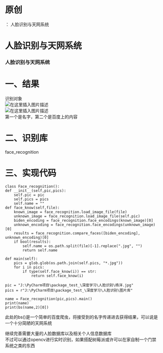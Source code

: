 # 原创

： 人脸识别与天网系统

# 人脸识别与天网系统

### 人脸识别与天网系统

# 一、结果

识别对象<br/> <img alt="在这里插入图片描述" src="https://img-blog.csdnimg.cn/20201031213333550.png?x-oss-process=image/watermark,type_ZmFuZ3poZW5naGVpdGk,shadow_10,text_aHR0cHM6Ly9ibG9nLmNzZG4ubmV0L3B5dGhvbl9fcmVwb3J0ZWQ=,size_16,color_FFFFFF,t_70#pic_center"/><br/> <img alt="在这里插入图片描述" src="https://img-blog.csdnimg.cn/20201031213451308.png#pic_center"/><br/>
第一个是名字，第二个是百度上的内容

# 二、识别库

face_recognition

# 三、实现代码

```
class Face_recognition():
def __init__(self,pic,pics):
    self.pic = pic
    self.pics = pics
    self.name = ""
def face_know(self,file):
    known_image = face_recognition.load_image_file(file)
    unknown_image = face_recognition.load_image_file(self.pic)
    biden_encoding = face_recognition.face_encodings(known_image)[0]
    unknown_encoding = face_recognition.face_encodings(unknown_image)[0]
    results = face_recognition.compare_faces([biden_encoding], unknown_encoding)[0]
    if bool(results):
        self.name = os.path.split(file)[-1].replace(".jpg", "")
        return self.name

def main(self):
    pics = glob.glob(os.path.join(self.pics, "*.jpg"))
    for i in pics:
        if type(self.face_know(i)) == str:
            return self.face_know(i)

pic = "J:\PyCharm项目\package_test_\深度学习\人脸识别\杨洋.jpg"
pics = r"J:\PyCharm项目\package_test_\深度学习\人脸识别\图片库"

name = Face_recognition(pic,pics).main()
print(name)
print(bs(name,2)[0])

```

此处的bs()是一个简单的百度爬虫，将接受到的名字传递进去获得结果，可以说是一个十分简陋的天网系统

继续完善需要大量的人脸数据库以及相关个人信息数据库<br/> 不过可以通过opencv进行实时识别，如果搭配树莓派或许可以在家自制一个门禁系统之类的东西
